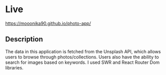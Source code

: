# Live

https://mooonika90.github.io/photo-app/


## Description

The data in this application is fetched from the Unsplash API, which allows users to browse through photos/collections. Users also have the ability to search for images based on keywords. I used SWR and React Router Dom libraries.




